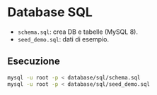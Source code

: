 # Database SQL
- `schema.sql`: crea DB e tabelle (MySQL 8).
- `seed_demo.sql`: dati di esempio.

## Esecuzione
```bash
mysql -u root -p < database/sql/schema.sql
mysql -u root -p < database/sql/seed_demo.sql
